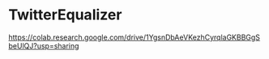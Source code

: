 # TwitterEqualizer
https://colab.research.google.com/drive/1YgsnDbAeVKezhCyrqlaGKBBGgSbeUlQJ?usp=sharing
